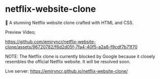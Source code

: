 # netflix-website-clone
🎥 A stunning Netflix website clone crafted with HTML and CSS. 

Preview Video; 

https://github.com/emiryncr/netflix-website-clone/assets/96720782/f6d2d05f-7fa4-40f5-a2a8-f9cdf7b71f70

NOTE: The Netflix clone is currently blocked by Google because it closely resembles the official Netflix website. It will be resolved soon.

Live server: https://emiryncr.github.io/netflix-website-clone/

